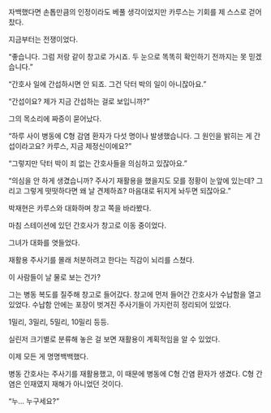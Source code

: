 자백했다면 손톱만큼의 인정이라도 베풀 생각이었지만 카루스는 기회를 제 스스로 걷어찼다.

지금부터는 전쟁이었다.

“좋습니다. 그럼 저랑 같이 창고로 가시죠. 두 눈으로 똑똑히 확인하기 전까지는 못 믿겠습니다.”

“간호사 일에 간섭하시면 안 되죠. 그건 닥터 박의 일이 아니잖아요.”

“간섭이요? 제가 지금 간섭하는 걸로 보입니까?”

그의 목소리에 짜증이 묻어났다.

“하루 사이 병동에 C형 감염 환자가 다섯 명이나 발생했습니다. 그 원인을 밝히는 게 간섭이라고요? 카루스, 지금 제정신이에요?”

“그렇지만 닥터 박이 죄 없는 간호사들을 의심하고 있잖아요.”

“의심을 안 하게 생겼습니까? 주사기 재활용을 했을지도 모를 정황이 눈앞에 있는데? 그리고 그렇게 떳떳하다면 왜 날 견제하죠? 마음대로 뒤지게 놔두면 되잖아요.”

박재현은 카루스와 대화하며 창고 쪽을 바라봤다.

마침 스테이션에 있던 간호사가 창고로 이동 중이었다.

그녀가 대화를 엿들었다.

재활용 주사기를 몰래 처분하려고 한다는 직감이 뇌리를 스쳤다.

이 사람들이 날 물로 보는 건가?

그는 병동 복도를 질주해 창고로 들어갔다. 창고에 먼저 들어간 간호사가 수납함을 열고 있었다. 수납함 안에는 포장이 벗겨진 주사기들이 가지런히 정리되어 있었다.

1밀리, 3밀리, 5밀리, 10밀리 등등.

실린저 크기별로 분류해 놓은 걸 보면 재활용이 계획적임을 알 수 있었다.

이제 모든 게 명명백백했다.

병동 간호사는 주사기를 재활용했고, 이 때문에 병동에 C형 간염 환자가 생겼다. C형 간염은 인재였지 재해가 아니었던 것이다.

“누… 누구세요?”